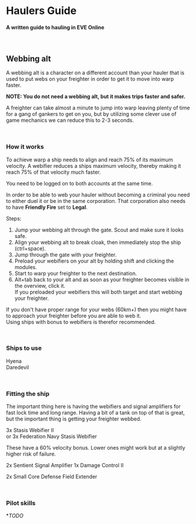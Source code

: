 # Haulers Guide #
#### A written guide to hauling in EVE Online
<br>  

## Webbing alt
A webbing alt is a character on a different account than your hauler that is used to put webs on your freighter in order to get it to move into warp faster.

**NOTE: You do not need a webbing alt, but it makes trips faster and safer.**

A freighter can take almost a minute to jump into warp leaving plenty of time for a gang of gankers to get on you, but by utilizing some clever use of game mechanics we can reduce this to 2-3 seconds.

<br>

### How it works
To achieve warp a ship needs to align and reach 75% of its maximum velocity.
A webifier reduces a ships maximum velocity, thereby making it reach 75% of that velocity much faster.

You need to be logged on to both accounts at the same time.  

In order to be able to web your hauler without becoming a criminal you need to either duel it or be in the same corporation. That corporation also needs to have **Friendly Fire** set to **Legal**.

Steps:
1. Jump your webbing alt through the gate. Scout and make sure it looks safe.
2. Align your webbing alt to break cloak, then immediately stop the ship (ctrl+space).
3. Jump through the gate with your freighter.
4. Preload your webifiers on your alt by holding shift and clicking the modules.
5. Start to warp your freighter to the next destination.
6. Alt+tab back to your alt and as soon as your freighter becomes visible in the overview, click it.  
If you preloaded your webifiers this will both target and start webbing your freighter.

If you don't have proper range for your webs (60km+) then you might have to approach your freighter before you are able to web it.  
Using ships with bonus to webifiers is therefor recommended.

<br>

### Ships to use

Hyena  
Daredevil

<br>

### Fitting the ship

The important thing here is having the webifiers and signal amplifiers for fast lock time and long range.
Having a bit of a tank on top of that is great, but the important thing is getting your freighter webbed.

3x Stasis Webifier II  
or
3x Federation Navy Stasis Webifier

These have a 60% velocity bonus. Lower ones might work but at a slightly higher risk of failure.

2x Sentient Signal Amplifier
1x Damage Control II

2x Small Core Defense Field Extender

<br>

### Pilot skills
**TODO*